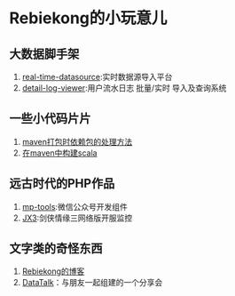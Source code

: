 # Rebiekong的小玩意儿

## 大数据脚手架

1. [real-time-datasource](https://rebiekong.github.io/real-time-datasource):实时数据源导入平台
2. [detail-log-viewer](https://rebiekong.github.io/detail-log-viewer):用户流水日志 批量/实时 导入及查询系统

## 一些小代码片片
1. [maven打包时依赖包的处理方法](https://gist.github.com/RebieKong/9ef087decd93a2ab0cb048fdf952f740)
2. [在maven中构建scala](https://gist.github.com/RebieKong/bbe8a3f4cfd9ef1bec3de68ac4205339)

## 远古时代的PHP作品
1. [mp-tools](https://github.com/RebieKong/mp-tools):微信公众号开发组件
2. [JX3](https://github.com/RebieKong/JX3):剑侠情缘三网络版开服监控 

## 文字类的奇怪东西
1. [Rebiekong的博客](https://blog.rebiekong.com)
2. [DataTalk](https://data-talk.rebiekong.com)：与朋友一起组建的一个分享会
